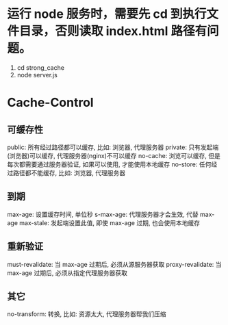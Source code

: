 # 运行 node 服务时，需要先 cd 到执行文件目录，否则读取 index.html 路径有问题。

1. cd strong_cache
2. node server.js

# Cache-Control

## 可缓存性

public: 所有经过路径都可以缓存, 比如: 浏览器, 代理服务器
private: 只有发起端(浏览器)可以缓存, 代理服务器(nginx)不可以缓存
no-cache: 浏览可以缓存, 但是每次都需要通过服务器验证, 如果可以使用, 才能使用本地缓存
no-store: 任何经过路径都不能缓存, 比如: 浏览器, 代理服务器

## 到期

max-age: 设置缓存时间, 单位秒
s-max-age: 代理服务器才会生效, 代替 max-age
max-stale: 发起端设置此值, 即使 max-age 过期, 也会使用本地缓存

## 重新验证

must-revalidate: 当 max-age 过期后, 必须从源服务器获取
proxy-revalidate: 当 max-age 过期后, 必须从指定代理服务器获取

## 其它

no-transform: 转换, 比如: 资源太大, 代理服务器帮我们压缩
